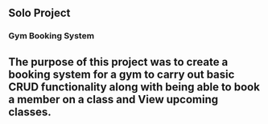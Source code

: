 ## Solo Project

### Gym Booking System

The purpose of this project was to create a booking system for a gym to carry out
basic CRUD functionality along with being able to book a member on a class and View
upcoming classes.
----
